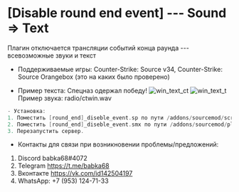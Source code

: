 # [Disable round end event] --- Sound => Text
Плагин отключается трансляции событий конца раунда --- всевозможные звуки и текст
- Поддерживаемые игры: Counter-Strike: Source v34, Counter-Strike: Source Orangebox (это на каких было проверено) 

- Пример текста: Спецназ одержал победу!
![win_text_ct](https://user-images.githubusercontent.com/30433617/224519025-b23e7c77-e099-4669-a461-b660f5a27ea8.png)
![win_text_t](https://user-images.githubusercontent.com/30433617/224519074-7197717d-7c04-4987-8385-f08a0dc2a315.png)
Пример звука: radio/ctwin.wav

```cpp
- Установка:
1. Поместить [round_end]_diseble_event.sp по пути /addons/sourcemod/scripting
2. Поместить [round_end]_diseble_event.smx по пути /addons/sourcemod/plugins
3. Перезапустить сервер.
```
- Контакты для связи при возникновении проблемы/предложений:

1. Discord babka68#4072
2. Telegram https://t.me/babka68
3. Вконтакте https://vk.com/id142504197
4. WhatsApp: +7 (953) 124-71-33
